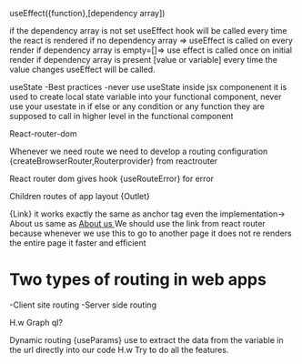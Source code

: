 useEffect({function},[dependency array])

if the dependency array is not set useEffect hook will be called every time the react is rendered
if no dependency array => useEffect is called on every render
if dependency array is empty=[]=> use effect is called once on initial render
if dependency array is present [value or variable] every time the value changes useEffect will be called.

useState -Best practices -never use useState inside jsx componenent it is used to create local state variable into your functional component,
never use your usestate in if else or any condition or any function they are supposed to call in higher level in the functional component

React-router-dom

Whenever we need route we need to develop a routing configuration
{createBrowserRouter,Routerprovider} from reactrouter

React router dom gives hook {useRouteError} for error

Children routes of app layout
{Outlet}

{Link} it works exactly the same as anchor tag even the implementation-> <Link to="/About">About us</Link> same as <a href='/about'> About us </a>
We should use the link from react router because whenever we use this to go to another page it does not re renders the entire page it faster and efficient

# Two types of routing in web apps

-Client site routing
-Server side routing

H.w Graph ql?

Dynamic routing
{useParams} use to extract the data from the variable in the url directly into our code
H.w Try to do all the features.

